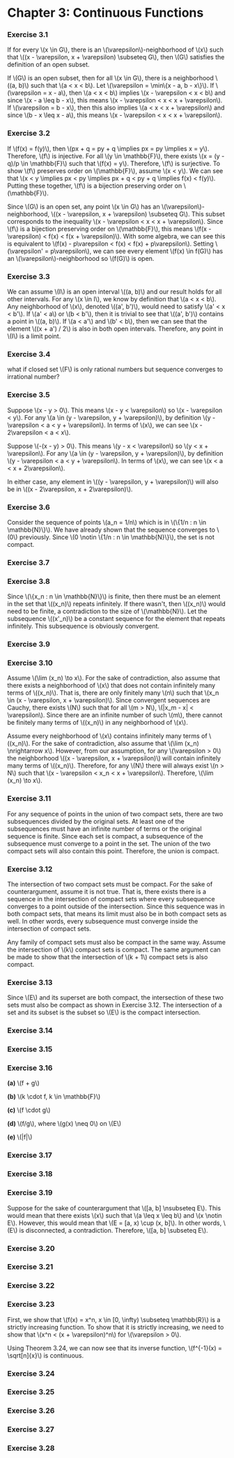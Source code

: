 # Chapter 3: Continuous Functions

### Exercise 3.1

If for every \\(x \in G\\), there is an \\(\varepsilon\\)-neighborhood of \\(x\\) such that \\((x - \varepsilon, x + \varepsilon) \subseteq G\\), then \\(G\\) satisfies the definition of an open subset.

If \\(G\\) is an open subset, then for all \\(x \in G\\), there is a neighborhood \\((a, b)\\) such that \\(a < x < b\\). Let \\(\varepsilon = \min\\{x - a, b - x\\}\\). If \\(\varepsilon = x - a\\), then \\(a < x < b\\) implies \\(x - \varepsilon < x < b\\) and since \\(x - a \leq b - x\\), this means \\(x - \varepsilon < x < x + \varepsilon\\). If \\(\varepsilon = b - x\\), then this also implies \\(a < x < x + \varepsilon\\) and since \\(b - x \leq x - a\\), this means \\(x - \varepsilon < x < x + \varepsilon\\).

### Exercise 3.2

If \\(f(x) = f(y)\\), then \\(px + q = py + q \implies px = py \implies x = y\\). Therefore, \\(f\\) is injective. For all \\(y \in \mathbb{F}\\), there exists \\(x = (y - q)/p \in \mathbb{F}\\) such that \\(f(x) = y\\). Therefore, \\(f\\) is surjective. To show \\(f\\) preserves order on \\(\mathbb{F}\\), assume \\(x < y\\). We can see that \\(x < y \implies px < py \implies px + q < py + q \implies f(x) < f(y)\\). Putting these together, \\(f\\) is a bijection preserving order on \\(\mathbb{F}\\).

Since \\(G\\) is an open set, any point \\(x \in G\\) has an \\(\varepsilon\\)-neighborhood, \\((x - \varepsilon, x + \varepsilon) \subseteq G\\). This subset corresponds to the inequality \\(x - \varepsilon < x < x + \varepsilon\\). Since \\(f\\) is a bijection preserving order on \\(\mathbb{F}\\), this means \\(f(x - \varepsilon) < f(x) < f(x + \varepsilon)\\). With some algebra, we can see this is equivalent to \\(f(x) - p\varepsilon < f(x) < f(x) + p\varepsilon\\). Setting \\(\varepsilon' = p\varepsilon\\), we can see every element \\(f(x) \in f(G)\\) has an \\(\varepsilon\\)-neighborhood so \\(f(G)\\) is open.

### Exercise 3.3

We can assume \\(I\\) is an open interval \\((a, b)\\) and our result holds for all other intervals. For any \\(x \in I\\), we know by definition that \\(a < x < b\\). Any neighborhood of \\(x\\), denoted \\((a', b')\\), would need to satisfy \\(a' < x < b'\\). If \\(a' < a\\) or \\(b < b'\\), then it is trivial to see that \\((a', b')\\) contains a point in \\((a, b)\\). If \\(a < a'\\) and \\(b' < b\\), then we can see that the element \\((x + a') / 2\\) is also in both open intervals. Therefore, any point in \\(I\\) is a limit point.

### Exercise 3.4

what if closed set \\(F\\) is only rational numbers but sequence converges to irrational number?

### Exercise 3.5

Suppose \\(x - y > 0\\). This means \\(x - y < \varepsilon\\) so \\(x - \varepsilon < y\\). For any \\(a \in (y - \varepsilon, y + \varepsilon)\\), by definition \\(y - \varepsilon < a < y + \varepsilon\\). In terms of \\(x\\), we can see \\(x - 2\varepsilon < a < x\\).

Suppose \\(-(x - y) > 0\\). This means \\(y - x < \varepsilon\\) so \\(y < x + \varepsilon\\). For any \\(a \in (y - \varepsilon, y + \varepsilon)\\), by definition \\(y - \varepsilon < a < y + \varepsilon\\). In terms of \\(x\\), we can see \\(x < a < x + 2\varepsilon\\).

In either case, any element in \\((y - \varepsilon, y + \varepsilon)\\) will also be in \\((x - 2\varepsilon, x + 2\varepsilon)\\).

### Exercise 3.6

Consider the sequence of points \\(a_n = 1/n\\) which is in \\(\\{1/n : n \in \mathbb{N}\\}\\). We have already shown that the sequence converges to \\(0\\) previously. Since \\(0 \notin \\{1/n : n \in \mathbb{N}\\}\\), the set is not compact.

### Exercise 3.7



### Exercise 3.8

Since \\(\\{x_n : n \in \mathbb{N}\\}\\) is finite, then there must be an element in the set that \\((x_n)\\) repeats infinitely. If there wasn't, then \\((x_n)\\) would need to be finite, a contradiction to the size of \\(\mathbb{N}\\). Let the subsequence \\((x'_n)\\) be a constant sequence for the element that repeats infinitely. This subsequence is obviously convergent.

### Exercise 3.9



### Exercise 3.10

Assume \\(\lim (x_n) \to x\\). For the sake of contradiction, also assume that there exists a neighborhood of \\(x\\) that does not contain infinitely many terms of \\((x_n)\\). That is, there are only finitely many \\(n\\) such that \\(x_n \in (x - \varepsilon, x + \varepsilon)\\). Since convergent sequences are Cauchy, there exists \\(N\\) such that for all \\(m > N\\), \\(|x_m - x| < \varepsilon\\). Since there are an infinite number of such \\(m\\), there cannot be finitely many terms of \\((x_n)\\) in any neighborhood of \\(x\\).

Assume every neighborhood of \\(x\\) contains infinitely many terms of \\((x_n)\\). For the sake of contradiction, also assume that \\(\lim (x_n) \nrightarrow x\\). However, from our assumption, for any \\(\varepsilon > 0\\) the neighborhood \\((x - \varepsilon, x + \varepsilon)\\) will contain infinitely many terms of \\((x_n)\\). Therefore, for any \\(N\\) there will always exist \\(n > N\\) such that \\(x - \varepsilon < x_n < x + \varepsilon\\). Therefore, \\(\lim (x_n) \to x\\).

### Exercise 3.11

For any sequence of points in the union of two compact sets, there are two subsequences divided by the original sets. At least one of the subsequences must have an infinite number of terms or the original sequence is finite. Since each set is compact, a subsequence of the subsequence must converge to a point in the set. The union of the two compact sets will also contain this point. Therefore, the union is compact.

### Exercise 3.12

The intersection of two compact sets must be compact. For the sake of counterargument, assume it is not true. That is, there exists there is a sequence in the intersection of compact sets where every subsequence converges to a point outside of the intersection. Since this sequence was in both compact sets, that means its limit must also be in both compact sets as well. In other words, every subsequence must converge inside the intersection of compact sets.

Any family of compact sets must also be compact in the same way. Assume the intersection of \\(k\\) compact sets is compact. The same argument can be made to show that the intersection of \\(k + 1\\) compact sets is also compact.

### Exercise 3.13

Since \\(E\\) and its superset are both compact, the intersection of these two sets must also be compact as shown in Exercise 3.12. The intersection of a set and its subset is the subset so \\(E\\) is the compact intersection.

### Exercise 3.14



### Exercise 3.15



### Exercise 3.16

**(a)** \\(f + g\\)



**(b)** \\(k \cdot f, k \in \mathbb{F}\\)

**(c)** \\(f \cdot g\\)

**(d)** \\(f/g\\), where \\(g(x) \neq 0\\) on \\(E\\)

**(e)** \\(|f|\\)

### Exercise 3.17



### Exercise 3.18



### Exercise 3.19

Suppose for the sake of counterargument that \\([a, b] \nsubseteq E\\). This would mean that there exists \\(x\\) such that \\(a \leq x \leq b\\) and \\(x \notin E\\). However, this would mean that \\(E = [a, x) \cup (x, b]\\). In other words, \\(E\\) is disconnected, a contradiction. Therefore, \\([a, b] \subseteq E\\).

### Exercise 3.20



### Exercise 3.21



### Exercise 3.22



### Exercise 3.23

First, we show that \\(f(x) = x^n, x \in [0, \infty) \subseteq \mathbb{R}\\) is a strictly increasing function. To show that it is strictly increasing, we need to show that \\(x^n < (x + \varepsilon)^n\\) for \\(\varepsilon > 0\\).

Using Theorem 3.24, we can now see that its inverse function, \\(f^{-1}(x) = \sqrt[n]{x}\\) is continuous.

### Exercise 3.24



### Exercise 3.25



### Exercise 3.26



### Exercise 3.27



### Exercise 3.28


